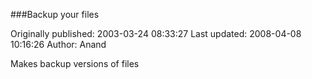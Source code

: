 ###Backup your files

Originally published: 2003-03-24 08:33:27
Last updated: 2008-04-08 10:16:26
Author: Anand 

Makes backup versions of files